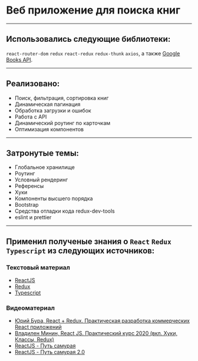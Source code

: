 # Веб приложение для поиска книг

---
## Использовались следующие библиотеки:
`react-router-dom` `redux` `react-redux` `redux-thunk` `axios`,
а также [Google Books API](https://developers.google.com/books/docs/v1/using).

---
## Реализовано:
* Поиск, фильтрация, сортировка книг
* Динамическая пагинация
* Обработка загрузки и ошибок
* Работа с API
* Динамический роутинг по карточкам
* Оптимизация компонентов

---
## Затронутые темы:
* Глобальное хранилище
* Роутинг
* Условный рендеринг
* Референсы
* Хуки
* Компоненты высшего порядка
* Bootstrap
* Средства отладки кода redux-dev-tools
* eslint и prettier
---
## Применил полученые знания о `React` `Redux` `Typescript` из следующих источников:
### Текстовый материал
* [ReactJS](https://ru.reactjs.org/)
* [Redux](https://github.com/rajdee/redux-in-russian)
* [Typescript](https://www.typescriptlang.org/docs/)

### Видеоматериал
* [Юрий Бура, React + Redux. Практическая разработка коммерческих React приложений](https://www.udemy.com/course/pro-react-redux/)
* [Владилен Минин, React JS. Практический курс 2020 (вкл. Хуки, Классы, Redux)](https://www.udemy.com/course/react-2020-complete-guide/)
* [ReactJS - Путь самурая](https://www.youtube.com/playlist?list=PLcvhF2Wqh7DNVy1OCUpG3i5lyxyBWhGZ8)
* [ReactJS - Путь самурая 2.0](https://www.youtube.com/playlist?list=PLcvhF2Wqh7DM3z1XqMw0kPuxpbyMo3HvN)








